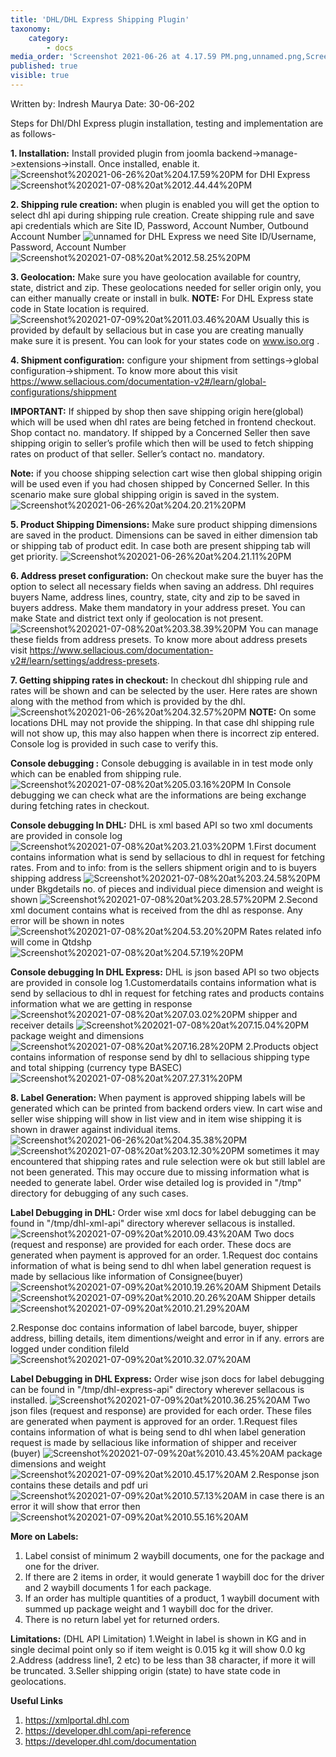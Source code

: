 ```yaml
---
title: 'DHL/DHL Express Shipping Plugin'
taxonomy:
    category:
        - docs
media_order: 'Screenshot 2021-06-26 at 4.17.59 PM.png,unnamed.png,Screenshot 2021-06-26 at 4.20.21 PM.png,Screenshot 2021-06-26 at 4.21.11 PM.png,Screenshot 2021-06-26 at 4.32.57 PM.png,Screenshot 2021-06-26 at 4.35.38 PM.png,Screenshot 2021-07-08 at 12.44.44 PM.png,Screenshot 2021-07-08 at 12.58.25 PM.png,Screenshot 2021-07-08 at 3.12.30 PM.png,Screenshot 2021-07-08 at 3.21.03 PM.png,Screenshot 2021-07-08 at 3.24.58 PM.png,Screenshot 2021-07-08 at 3.28.57 PM.png,Screenshot 2021-07-08 at 3.38.39 PM.png,Screenshot 2021-07-08 at 4.53.20 PM.png,Screenshot 2021-07-08 at 4.57.19 PM.png,Screenshot 2021-07-08 at 5.03.16 PM.png,Screenshot 2021-07-08 at 7.03.02 PM.png,Screenshot 2021-07-08 at 7.15.04 PM.png,Screenshot 2021-07-08 at 7.16.28 PM.png,Screenshot 2021-07-08 at 7.27.31 PM.png,Screenshot 2021-07-09 at 10.09.43 AM.png,Screenshot 2021-07-09 at 10.19.26 AM.png,Screenshot 2021-07-09 at 10.20.26 AM.png,Screenshot 2021-07-09 at 10.21.29 AM.png,Screenshot 2021-07-09 at 10.32.07 AM.png,Screenshot 2021-07-09 at 10.36.25 AM.png,Screenshot 2021-07-09 at 10.45.17 AM.png,Screenshot 2021-07-09 at 10.55.16 AM.png,Screenshot 2021-07-09 at 10.43.45 AM.png,Screenshot 2021-07-09 at 10.57.13 AM.png,Screenshot 2021-07-09 at 11.03.46 AM.png'
published: true
visible: true
---
```


Written by: Indresh Maurya
Date: 30-06-202

Steps for Dhl/Dhl Express plugin installation, testing and implementation are as follows-

**1. Installation:** Install provided plugin from joomla backend->manage->extensions->install. Once installed, enable it.
![Screenshot%202021-06-26%20at%204.17.59%20PM](Screenshot%202021-06-26%20at%204.17.59%20PM.png "Screenshot%202021-06-26%20at%204.17.59%20PM")
for DHl Express
![Screenshot%202021-07-08%20at%2012.44.44%20PM](Screenshot%202021-07-08%20at%2012.44.44%20PM.png "Screenshot%202021-07-08%20at%2012.44.44%20PM")

**2. Shipping rule creation:** when plugin is enabled you will get the option to select dhl api during shipping rule creation. Create shipping rule and save api credentials which are 
Site ID, Password, Account Number, Outbound Account Number
![unnamed](unnamed.png "unnamed")
for DHL Express we need Site ID/Username, Password, Account Number
![Screenshot%202021-07-08%20at%2012.58.25%20PM](Screenshot%202021-07-08%20at%2012.58.25%20PM.png "Screenshot%202021-07-08%20at%2012.58.25%20PM")

**3. Geolocation:** Make sure you have geolocation available for country, state, district and zip. These geolocations needed for seller origin only, you can either manually create or install in bulk.
**NOTE:** For DHL Express state code in State location is required.
![Screenshot%202021-07-09%20at%2011.03.46%20AM](Screenshot%202021-07-09%20at%2011.03.46%20AM.png "Screenshot%202021-07-09%20at%2011.03.46%20AM")
Usually this is provided by default by sellacious but in case you are creating manually make sure it is present. You can look for your states code on www.iso.org . 

**4. Shipment configuration:** configure your shipment from settings->global configuration->shipment. To know more about this visit https://www.sellacious.com/documentation-v2#/learn/global-configurations/shippment

**IMPORTANT:** If shipped by shop then save shipping origin here(global) which will be used when dhl rates are being fetched in frontend checkout. Shop contact no. mandatory.
If shipped by a Concerned Seller then save shipping origin to seller’s profile which then will be used to fetch shipping rates on product of that seller. Seller’s contact no. mandatory.

**Note:** if you choose shipping selection cart wise then global shipping origin will be used even if you had chosen shipped by Concerned Seller. In this scenario make sure global shipping origin is saved in the system.
![Screenshot%202021-06-26%20at%204.20.21%20PM](Screenshot%202021-06-26%20at%204.20.21%20PM.png "Screenshot%202021-06-26%20at%204.20.21%20PM")

**5. Product Shipping Dimensions:** Make sure product shipping dimensions are saved in the product. Dimensions can be saved in either dimension tab or shipping tab of product edit. In case both are present shipping tab will get priority.
![Screenshot%202021-06-26%20at%204.21.11%20PM](Screenshot%202021-06-26%20at%204.21.11%20PM.png "Screenshot%202021-06-26%20at%204.21.11%20PM")

**6. Address preset configuration:** On checkout make sure the buyer has the option to select all necessary fields when saving an address. Dhl requires buyers Name, address lines, country, state, city and zip to be saved in buyers address. Make them mandatory in your address preset. You can make State and district text only if geolocation is not present. 
![Screenshot%202021-07-08%20at%203.38.39%20PM](Screenshot%202021-07-08%20at%203.38.39%20PM.png "Screenshot%202021-07-08%20at%203.38.39%20PM")
You can manage these fields from address presets. To know more about address presets visit https://www.sellacious.com/documentation-v2#/learn/settings/address-presets.

**7. Getting shipping rates in checkout:** In checkout dhl shipping rule and rates will be shown and can be selected by the user. Here rates are shown along with the method from which is provided by the dhl.
![Screenshot%202021-06-26%20at%204.32.57%20PM](Screenshot%202021-06-26%20at%204.32.57%20PM.png "Screenshot%202021-06-26%20at%204.32.57%20PM")
**NOTE:** On some locations DHL may not provide the shipping. In that case dhl shipping rule will not show up, this may also happen when there is incorrect zip entered. Console log is provided in such case to verify this.

**Console debugging :** Console debugging is  available in in test mode only which can be enabled from shipping rule. 
![Screenshot%202021-07-08%20at%205.03.16%20PM](Screenshot%202021-07-08%20at%205.03.16%20PM.png "Screenshot%202021-07-08%20at%205.03.16%20PM")
In Console debugging we can check what are the informations are being exchange during fetching rates in checkout.

**Console debugging In DHL:**  DHL is xml based API so two xml documents are provided in console log
![Screenshot%202021-07-08%20at%203.21.03%20PM](Screenshot%202021-07-08%20at%203.21.03%20PM.png "Screenshot%202021-07-08%20at%203.21.03%20PM")
1.First document contains information what is send by sellacious to dhl in request for fetching rates.
From and to info: from is the sellers shipment origin and to is buyers shipping address
![Screenshot%202021-07-08%20at%203.24.58%20PM](Screenshot%202021-07-08%20at%203.24.58%20PM.png "Screenshot%202021-07-08%20at%203.24.58%20PM")
under Bkgdetails no. of pieces and individual  piece dimension and weight is shown
![Screenshot%202021-07-08%20at%203.28.57%20PM](Screenshot%202021-07-08%20at%203.28.57%20PM.png "Screenshot%202021-07-08%20at%203.28.57%20PM")
 2.Second xml document contains what is received from the dhl as response.
Any error will be shown in notes 
![Screenshot%202021-07-08%20at%204.53.20%20PM](Screenshot%202021-07-08%20at%204.53.20%20PM.png "Screenshot%202021-07-08%20at%204.53.20%20PM")
Rates related info  will come in Qtdshp
![Screenshot%202021-07-08%20at%204.57.19%20PM](Screenshot%202021-07-08%20at%204.57.19%20PM.png "Screenshot%202021-07-08%20at%204.57.19%20PM") 

**Console debugging In DHL Express:** DHL is json based API so two objects are provided in console log
1.Customerdatails contains information what is send by sellacious to dhl in request for fetching rates and products contains information what we are getting in response
![Screenshot%202021-07-08%20at%207.03.02%20PM](Screenshot%202021-07-08%20at%207.03.02%20PM.png "Screenshot%202021-07-08%20at%207.03.02%20PM")
shipper and receiver details
![Screenshot%202021-07-08%20at%207.15.04%20PM](Screenshot%202021-07-08%20at%207.15.04%20PM.png "Screenshot%202021-07-08%20at%207.15.04%20PM")
package weight and dimensions
![Screenshot%202021-07-08%20at%207.16.28%20PM](Screenshot%202021-07-08%20at%207.16.28%20PM.png "Screenshot%202021-07-08%20at%207.16.28%20PM")
 2.Products object contains information of response send by dhl to sellacious
shipping type and total shipping (currency type BASEC)
![Screenshot%202021-07-08%20at%207.27.31%20PM](Screenshot%202021-07-08%20at%207.27.31%20PM.png "Screenshot%202021-07-08%20at%207.27.31%20PM")

**8. Label Generation:** When payment is approved shipping labels will be generated  which can be printed from backend orders view. In cart wise and seller wise shipping will show in list view and in item wise shipping it is shown in drawer against individual items.
![Screenshot%202021-06-26%20at%204.35.38%20PM](Screenshot%202021-06-26%20at%204.35.38%20PM.png "Screenshot%202021-06-26%20at%204.35.38%20PM")
![Screenshot%202021-07-08%20at%203.12.30%20PM](Screenshot%202021-07-08%20at%203.12.30%20PM.png "Screenshot%202021-07-08%20at%203.12.30%20PM")
sometimes it may encountered that shipping rates and rule selection were ok but still lablel are not been generated. This may occure due to missing information what is needed to generate label. Order wise detailed log is provided in "/tmp" directory  for debugging of any such cases.

**Label Debugging in DHL:** Order wise xml docs for label debugging can be found in "/tmp/dhl-xml-api" directory wherever sellacous is installed. 
![Screenshot%202021-07-09%20at%2010.09.43%20AM](Screenshot%202021-07-09%20at%2010.09.43%20AM.png "Screenshot%202021-07-09%20at%2010.09.43%20AM")
Two docs (request and response) are provided for each order. These docs are generated when payment is approved for an order.
1.Request doc contains information of what is being send to dhl when label generation request is made by sellacious
like information of Consignee(buyer)
![Screenshot%202021-07-09%20at%2010.19.26%20AM](Screenshot%202021-07-09%20at%2010.19.26%20AM.png "Screenshot%202021-07-09%20at%2010.19.26%20AM")
Shipment Details
![Screenshot%202021-07-09%20at%2010.20.26%20AM](Screenshot%202021-07-09%20at%2010.20.26%20AM.png "Screenshot%202021-07-09%20at%2010.20.26%20AM")
Shipper details
![Screenshot%202021-07-09%20at%2010.21.29%20AM](Screenshot%202021-07-09%20at%2010.21.29%20AM.png "Screenshot%202021-07-09%20at%2010.21.29%20AM")

2.Response doc contains information of label barcode, buyer, shipper address, billing details, item dimentions/weight and error in if any.
errors are logged under condition fileld 
![Screenshot%202021-07-09%20at%2010.32.07%20AM](Screenshot%202021-07-09%20at%2010.32.07%20AM.png "Screenshot%202021-07-09%20at%2010.32.07%20AM")


**Label Debugging in DHL Express:**  Order wise json docs for label debugging can be found in "/tmp/dhl-express-api" directory wherever sellacous is installed. 
![Screenshot%202021-07-09%20at%2010.36.25%20AM](Screenshot%202021-07-09%20at%2010.36.25%20AM.png "Screenshot%202021-07-09%20at%2010.36.25%20AM")
Two json files (request and response) are provided for each order. These files are generated when payment is approved for an order.
1.Request files contains information of what is being send to dhl when label generation request is made by sellacious
like information of shipper and receiver (buyer)
![Screenshot%202021-07-09%20at%2010.43.45%20AM](Screenshot%202021-07-09%20at%2010.43.45%20AM.png "Screenshot%202021-07-09%20at%2010.43.45%20AM")
package dimensions and  weight
![Screenshot%202021-07-09%20at%2010.45.17%20AM](Screenshot%202021-07-09%20at%2010.45.17%20AM.png "Screenshot%202021-07-09%20at%2010.45.17%20AM")
2.Response json contains these details and pdf uri
![Screenshot%202021-07-09%20at%2010.57.13%20AM](Screenshot%202021-07-09%20at%2010.57.13%20AM.png "Screenshot%202021-07-09%20at%2010.57.13%20AM")
in case there is an error it will show that error then
![Screenshot%202021-07-09%20at%2010.55.16%20AM](Screenshot%202021-07-09%20at%2010.55.16%20AM.png "Screenshot%202021-07-09%20at%2010.55.16%20AM")

**More on Labels:** 
1. Label consist of minimum 2 waybill documents, one for the package and one for the driver.
2. If there are 2 items in order, it would generate 1 waybill doc for the driver and 2 waybill documents 1 for each package.
3. If an order has multiple quantities of a product, 1 waybill document with summed up package weight and 1 waybill doc for the driver.
4. There is no return label yet for returned orders.

**Limitations:**
(DHL API Limitation)
1.Weight in label is shown in KG and in single decimal point only so if item weight is 0.015 kg it will show 0.0 kg
2.Address (address line1, 2 etc) to be less than 38 character, if more it will be truncated. 
3.Seller shipping origin (state) to have state code in geolocations.

**Useful Links**
1. https://xmlportal.dhl.com
2. https://developer.dhl.com/api-reference
3. https://developer.dhl.com/documentation
